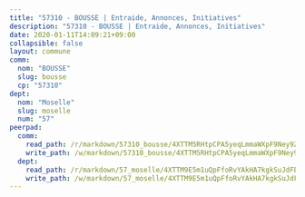 ```yaml
---
title: "57310 - BOUSSE | Entraide, Annonces, Initiatives"
description: "57310 - BOUSSE | Entraide, Annonces, Initiatives"
date: 2020-01-11T14:09:21+09:00
collapsible: false
layout: commune
comm:
  nom: "BOUSSE"
  slug: bousse
  cp: "57310"
dept:
  nom: "Moselle"
  slug: moselle
  num: "57"
peerpad:
  comm:
    read_path: /r/markdown/57310_bousse/4XTTM5RHtpCPA5yeqLmmaWXpF9Ney9ZyRpjiEY2u29CBHv2Ng
    write_path: /w/markdown/57310_bousse/4XTTM5RHtpCPA5yeqLmmaWXpF9Ney9ZyRpjiEY2u29CBHv2Ng-K3TgTmhgRHW47zTYu3G15zMDtHMU9rXNJwk6nxpaqjtFU7ybqjun2tdqTYGBTbjuMQaZs8sKdU3JQQcdtc8Kdjh2VhhcViAQPEPHCvLDYqWjUtN5ZNStMtgk5WPZFBBufQcVwkeQ
  dept:
    read_path: /r/markdown/57_moselle/4XTTM9E5m1uQpFfoRvYAkHA7kgkSuJdFBSCmoLnZ6YvxmqAKj
    write_path: /w/markdown/57_moselle/4XTTM9E5m1uQpFfoRvYAkHA7kgkSuJdFBSCmoLnZ6YvxmqAKj-K3TgTxpsRhjGfb3pJqDaX4rYTLkyLoK3BLA4awBfhTSCoyNhResrhhmfsEF8aKnccedt5XoBzWeRYfKxQxNKv71ETcpGharLRE7rdgTKY3uSaW3Du2dz8v23YEY268mfYmweTFnR
---
```


